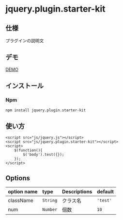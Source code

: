 # jquery.plugin.starter-kit


仕様
------
プラグインの説明文

デモ
------

[DEMO](http://github.develo.org/jquery.plugin.starter-kit/)

インストール
---

### Npm

	npm install jquery.plugin.starter-kit


使い方
------
	<script src="js/jquery.js"></script>
	<script src="js/jquery.plugin.starter-kit"></script>
	<script>
		$(function(){
			$('body').test({});
		});
	</script>


Options
------

| option name| type | Descriptions |default
|:-----------|:------------|:------------|:------------|
| className | `String` | クラス名 |`'test'`
| num | `Number` | 個数 | `10`
